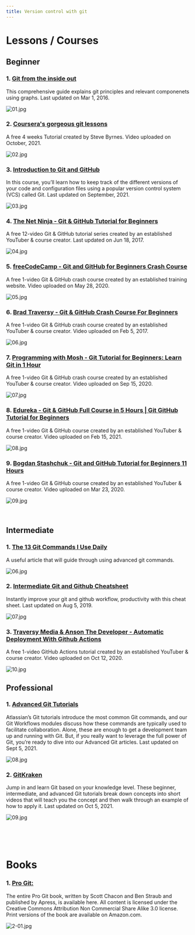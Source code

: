 ```yaml
---
title: Version control with git
---
```


# Lessons / Courses

## Beginner

### 1. [Git from the inside out](https://codewords.recurse.com/issues/two/git-from-the-inside-out)

This comprehensive guide explains git principles and relevant componenets using graphs. Last updated on Mar 1, 2016.

![01.jpg](https://codewords.recurse.com/assets/logo_48x60-216f07394bda8bb1b11a1ef2eb933ad4036de609a68d4792c51f46fe47fb6366.png)

### 2. [Coursera's gorgeous git lessons](https://www.coursera.org/learn/version-control-with-git)

A free 4 weeks Tutorial created by Steve Byrnes. Video uploaded on October, 2021.

![02.jpg](https://d3njjcbhbojbot.cloudfront.net/api/utilities/v1/imageproxy/http://coursera-university-assets.s3.amazonaws.com/2f/8233441ed74c6fb68a3a748168ca53/Atlassian-University-2x-white-rgb.png?auto=format%2Ccompress&dpr=1&h=70)

### 3. [Introduction to Git and GitHub](https://www.coursera.org/learn/introduction-git-github)

In this course, you’ll learn how to keep track of the different versions of your code and configuration files using a popular version control system (VCS) called Git. Last updated on September, 2021.

![03.jpg](https://d3njjcbhbojbot.cloudfront.net/api/utilities/v1/imageproxy/http://coursera-university-assets.s3.amazonaws.com/4a/cb36835ae3421187080898a7ecc11d/Google-G_360x360.png?auto=format%2Ccompress&dpr=1&w=56px&h=56px&auto=format%2Ccompress&dpr=1&w=&h=)

### 4. [The Net Ninja - Git & GitHub Tutorial for Beginners](https://www.youtube.com/playlist?list=PL4cUxeGkcC9goXbgTDQ0n_4TBzOO0ocPR)

A free 12-video Git & GitHub tutorial series created by an established YouTuber & course creator. Last updated on Jun 18, 2017.

![04.jpg](https://cdn.hashnode.com/res/hashnode/image/upload/v1633682844981/EoCsykkgM.jpeg)

### 5. [freeCodeCamp - Git and GitHub for Beginners Crash Course](https://www.youtube.com/watch?v=RGOj5yH7evk)

A free 1-video Git & GitHub crash course created by an established training website. Video uploaded on May 28, 2020.

![05.jpg](https://cdn.hashnode.com/res/hashnode/image/upload/v1633683007822/6vacGlMUA.jpeg)

### 6. [Brad Traversy - Git & GitHub Crash Course For Beginners](https://www.youtube.com/watch?v=SWYqp7iY_Tc)

A free 1-video Git & GitHub crash course created by an established YouTuber & course creator. Video uploaded on Feb 5, 2017.

![06.jpg](https://cdn.hashnode.com/res/hashnode/image/upload/v1633683152652/CgGJLcXAn.jpeg)

### 7. [Programming with Mosh - Git Tutorial for Beginners: Learn Git in 1 Hour](https://www.youtube.com/watch?v=8JJ101D3knE)

A free 1-video Git & GitHub crash course created by an established YouTuber & course creator. Video uploaded on Sep 15, 2020.

![07.jpg](https://cdn.hashnode.com/res/hashnode/image/upload/v1633683740224/ukrIkYR_9.jpeg)

### 8. [Edureka - Git & GitHub Full Course in 5 Hours | Git GitHub Tutorial for Beginners](https://www.youtube.com/watch?v=KMOmw19ZCGs)

A free 1-video Git & GitHub course created by an established YouTuber & course creator. Video uploaded on Feb 15, 2021.

![08.jpg](https://cdn.hashnode.com/res/hashnode/image/upload/v1633683984756/j4DJVD-aO.jpeg)

### 9. [Bogdan Stashchuk - Git and GitHub Tutorial for Beginners 11 Hours](https://www.youtube.com/watch?v=3FKrszHcIsA)

A free 1-video Git & GitHub course created by an established YouTuber & course creator. Video uploaded on Mar 23, 2020.

![09.jpg](https://cdn.hashnode.com/res/hashnode/image/upload/v1633685066648/4K1NkkpeL.jpeg)

<br />

## Intermediate

### 1. [The 13 Git Commands I Use Daily](https://medium.com/analytics-vidhya/13-git-commands-i-use-daily-14e3ad562068)

A useful article that will guide through using advanced git commands.

![06.jpg](https://miro.medium.com/max/819/1*24ML0sLmHdTwXZQRGT_VMQ.jpeg)

### 2. [Intermediate Git and Github Cheatsheet](https://medium.com/learn-to-code-co/intermediate-git-and-github-cheatsheet-5c3cb21e144a)

Instantly improve your git and github workflow, productivity with this cheat sheet. Last updated on Aug 5, 2019.

![07.jpg](https://miro.medium.com/max/819/1*gmj1bzPSryHNFf_Oei4ytA.png)

### 3. [Traversy Media & Anson The Developer - Automatic Deployment With Github Actions](https://www.youtube.com/watch?v=X3F3El_yvFg)

A free 1-video GitHub Actions tutorial created by an established YouTuber & course creator. Video uploaded on Oct 12, 2020.

![10.jpg](https://cdn.hashnode.com/res/hashnode/image/upload/v1633685302839/dJvYyQ7lL.jpeg)

## Professional

### 1. [Advanced Git Tutorials](https://www.atlassian.com/git/tutorials/advanced-overview)

Atlassian’s Git tutorials introduce the most common Git commands, and our Git Workflows modules discuss how these commands are typically used to facilitate collaboration. Alone, these are enough to get a development team up and running with Git. But, if you really want to leverage the full power of Git, you’re ready to dive into our Advanced Git articles. Last updated on Sept 5, 2021.

![08.jpg](https://wac-cdn.atlassian.com/dam/jcr:9b9e637b-75f8-4f0b-bab8-5e6182638168/hero.svg?cdnVersion=1837)

### 2. [GitKraken](https://www.gitkraken.com/learn/git/tutorials#advanced)

Jump in and learn Git based on your knowledge level. These beginner, intermediate, and advanced Git tutorials break down concepts into short videos that will teach you the concept and then walk through an example of how to apply it. Last updated on Oct 5, 2021.

![09.jpg](https://1v5ymx3zt3y73fq5gy23rtnc-wpengine.netdna-ssl.com/wp-content/uploads/2021/03/gitkraken-logo-light-hz-1.png)

<br />
<br />
<br />

# Books

### 1. [Pro Git:](https://git-scm.com/book/en/v2)

The entire Pro Git book, written by Scott Chacon and Ben Straub and published by Apress, is available here. All content is licensed under the Creative Commons Attribution Non Commercial Share Alike 3.0 license. Print versions of the book are available on Amazon.com.

![2-01.jpg](https://git-scm.com/images/progit2.png)
